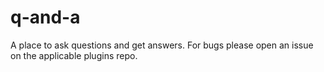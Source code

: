 # q-and-a
A place to ask questions and get answers. For bugs please open an issue on the applicable plugins repo.

